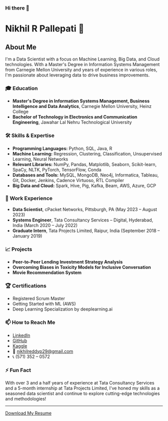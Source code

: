### Hi there 👋

# Nikhil R Pallepati 👋

## About Me
I'm a Data Scientist with a focus on Machine Learning, Big Data, and Cloud technologies. With a Master's Degree in Information Systems Management from Carnegie Mellon University and years of experience in various roles, I'm passionate about leveraging data to drive business improvements.

### 🎓 Education
- **Master's Degree in Information Systems Management, Business Intelligence and Data Analytics**, Carnegie Mellon University, Heinz College
- **Bachelor of Technology in Electronics and Communication Engineering**, Jawahar Lal Nehru Technological University

### 🛠️ Skills & Expertise
- **Programming Languages:** Python, SQL, Java, R
- **Machine Learning:** Regression, Clustering, Classification, Unsupervised Learning, Neural Networks
- **Relevant Libraries:** NumPy, Pandas, Matplotlib, Seaborn, Scikit-learn, SpaCy, NLTK, PyTorch, TensorFlow, Conda
- **Databases and Tools:** MySQL, MongoDB, Neo4j, Informatica, Tableau, Git, Docker, Jenkins, Cadence Virtuoso, RTL Compiler
- **Big Data and Cloud:** Spark, Hive, Pig, Kafka, Beam, AWS, Azure, GCP

### 🏢 Work Experience
- **Data Scientist**, cPacket Networks, Pittsburgh, PA (May 2023 – August 2023)
- **Systems Engineer**, Tata Consultancy Services – Digital, Hyderabad, India (March 2020 – July 2022)
- **Graduate Intern**, Tata Projects Limited, Raipur, India (September 2018 – January 2019)

### 📈 Projects
- **Peer-to-Peer Lending Investment Strategy Analysis**
- **Overcoming Biases in Toxicity Models for Inclusive Conversation**
- **Movie Recommendation System**

### 🏆 Certifications
- Registered Scrum Master
- Getting Started with ML (AWS)
- Deep Learning Specialization by deeplearning.ai

### 📫 How to Reach Me
- [LinkedIn](https://www.linkedin.com/in/nikhil-reddy-pallepati/)
- [GitHub](https://github.com/Nik-Reddy)
- [Kaggle](https://www.kaggle.com/nikhilreddyp29)
- 📧 nikhilreddyp29@gmail.com
- 📞 (571) 352 – 0572

### ⚡ Fun Fact
With over 3 and a half years of experience at Tata Consultancy Services and a 5-month internship at Tata Projects Limited, I've honed my skills as a seasoned data scientist and continue to explore cutting-edge technologies and methodologies!

---

[Download My Resume](link-to-your-resume)

